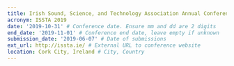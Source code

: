 ```yaml
---
title: Irish Sound, Science, and Technology Association Annual Conference and Festival
acronym: ISSTA 2019
date: '2019-10-31' # Conference date. Ensure mm and dd are 2 digits
end_date: '2019-11-01' # Conference end date, leave empty if unknown
submission_date: '2019-06-07' # Date of submissions
ext_url: http://issta.ie/ # External URL to conference website
location: Cork City, Ireland # City, Country
---
```

